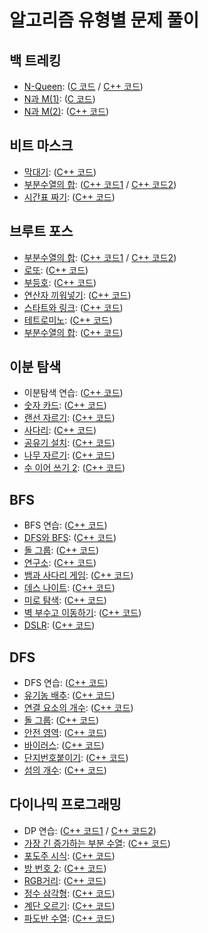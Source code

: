 # 알고리즘 유형별 문제 풀이

## 백 트레킹
 + [N-Queen](https://www.acmicpc.net/problem/9663): ([C 코드](https://github.com/jungchunkim/study_algorithm/blob/master/Backtracking/back_tracking9663.c) / [C++ 코드](https://github.com/jungchunkim/study_algorithm/blob/master/Backtracking/backtracking_nQueen.cpp))
 + [N과 M(1)](https://www.acmicpc.net/problem/15649): ([C 코드](https://github.com/jungchunkim/study_algorithm/blob/master/Backtracking/back_tracking15649.c))
 + [N과 M(2)](https://www.acmicpc.net/problem/15650): ([C++ 코드](https://github.com/jungchunkim/study_algorithm/blob/master/Backtracking/backtracking_15650.cpp))
 
 ## 비트 마스크
 + [막대기](https://www.acmicpc.net/problem/1094): ([C++ 코드](https://github.com/jungchunkim/study_algorithm/blob/master/Bitmask/bitmask_1094.cpp))
 + [부분수열의 합](https://www.acmicpc.net/problem/14225): ([C++ 코드1](https://github.com/jungchunkim/study_algorithm/blob/master/Bitmask/bitmask_14225.cpp) / [C++ 코드2](https://github.com/jungchunkim/study_algorithm/blob/master/Bitmask/bitmask_14225(2).cpp))
 + [시간표 짜기](https://www.acmicpc.net/problem/14569): ([C++ 코드](https://github.com/jungchunkim/study_algorithm/blob/master/Bitmask/bitmask_14569.cpp))
 
 ## 브루트 포스
 + [부분수열의 합](https://www.acmicpc.net/problem/1182): ([C++ 코드1](https://github.com/jungchunkim/study_algorithm/blob/master/Bruteforce/bruteforce_1182.cpp) / [C++ 코드2](https://github.com/jungchunkim/study_algorithm/blob/master/Bruteforce/bruteforce_1182(2).cpp))
 + [로또](https://www.acmicpc.net/problem/6603): ([C++ 코드](https://github.com/jungchunkim/study_algorithm/blob/master/Bruteforce/bruteforce_6603.cpp))
 + [부등호](https://www.acmicpc.net/problem/2529): ([C++ 코드](https://github.com/jungchunkim/study_algorithm/blob/master/Bruteforce/bruteforce_2529.cpp))
 + [연산자 끼워넣기](https://www.acmicpc.net/problem/14888): ([C++ 코드](https://github.com/jungchunkim/study_algorithm/blob/master/Bruteforce/bruteforce_14888.cpp))
 + [스타트와 링크](https://www.acmicpc.net/problem/14889): ([C++ 코드](https://github.com/jungchunkim/study_algorithm/blob/master/Bruteforce/bruteforce_14889.cpp))
 + [테트로미노](https://www.acmicpc.net/problem/14500): ([C++ 코드](https://github.com/jungchunkim/study_algorithm/blob/master/Bruteforce/bruteforce_14500.cpp))
 + [부분수열의 합](https://www.acmicpc.net/problem/14225): ([C++ 코드](https://github.com/jungchunkim/study_algorithm/blob/master/Bruteforce/bruteforce_14225.cpp))
 
 ## 이분 탐색
 + 이분탐색 연습: ([C++ 코드](https://github.com/jungchunkim/study_algorithm/blob/master/binary_search/binarysearch_practice.cpp))
 + [숫자 카드](https://www.acmicpc.net/problem/10815): ([C++ 코드](https://github.com/jungchunkim/study_algorithm/blob/master/binary_search/binary_search_10815.cpp))
 + [랜선 자르기](https://www.acmicpc.net/problem/1654): ([C++ 코드](https://github.com/jungchunkim/study_algorithm/blob/master/binary_search/binary_search_1654.cpp))
 + [사다리](https://www.acmicpc.net/problem/2022): ([C++ 코드](https://github.com/jungchunkim/study_algorithm/blob/master/binary_search/binary_search_2022.cpp))
 + [공유기 설치](https://www.acmicpc.net/problem/2110): ([C++ 코드](https://github.com/jungchunkim/study_algorithm/blob/master/binary_search/binary_search_2110.cpp))
 + [나무 자르기](https://www.acmicpc.net/problem/2805): ([C++ 코드](https://github.com/jungchunkim/study_algorithm/blob/master/binary_search/binary_search_2805.cpp))
 + [수 이어 쓰기 2](https://www.acmicpc.net/problem/1790): ([C++ 코드](https://github.com/jungchunkim/study_algorithm/blob/master/binary_search/binarysearch_1790.cpp))
 
 ## BFS
 + BFS 연습: ([C++ 코드](https://github.com/jungchunkim/study_algorithm/blob/master/breadth_first_search/bfs_practice.cpp))
 + [DFS와 BFS](https://www.acmicpc.net/problem/1260): ([C++ 코드](https://github.com/jungchunkim/study_algorithm/blob/master/breadth_first_search/bfs_1260.cpp))
 + [돌 그룹](https://www.acmicpc.net/problem/12886): ([C++ 코드](https://github.com/jungchunkim/study_algorithm/blob/master/breadth_first_search/bfs_12886.cpp))
 + [연구소](https://www.acmicpc.net/problem/14502): ([C++ 코드](https://github.com/jungchunkim/study_algorithm/blob/master/breadth_first_search/bfs_14502.cpp))
 + [뱀과 사다리 게임](https://www.acmicpc.net/problem/16928): ([C++ 코드](https://github.com/jungchunkim/study_algorithm/blob/master/breadth_first_search/bfs_16928.cpp))
 + [데스 나이트](https://www.acmicpc.net/problem/16948): ([C++ 코드](https://github.com/jungchunkim/study_algorithm/blob/master/breadth_first_search/bfs_16948.cpp))
 + [미로 탐색](https://www.acmicpc.net/problem/2178): ([C++ 코드](https://github.com/jungchunkim/study_algorithm/blob/master/breadth_first_search/bfs_2178.cpp))
 + [벽 부수고 이동하기](https://www.acmicpc.net/problem/2206): ([C++ 코드](https://github.com/jungchunkim/study_algorithm/blob/master/breadth_first_search/bfs_2206.cpp))
 + [DSLR](https://www.acmicpc.net/problem/9019): ([C++ 코드](https://github.com/jungchunkim/study_algorithm/blob/master/breadth_first_search/bfs_9019.cpp))
 
 ## DFS
 + DFS 연습: ([C++ 코드](https://github.com/jungchunkim/study_algorithm/blob/master/depth_first_search/dfs_practice.cpp))
 + [유기농 배추](https://www.acmicpc.net/problem/1012): ([C++ 코드](https://github.com/jungchunkim/study_algorithm/blob/master/depth_first_search/dfs_1012.cpp))
 + [연결 요소의 개수](https://www.acmicpc.net/problem/11724): ([C++ 코드](https://github.com/jungchunkim/study_algorithm/blob/master/depth_first_search/dfs_11724.cpp))
 + [돌 그룹](https://www.acmicpc.net/problem/12886): ([C++ 코드](https://github.com/jungchunkim/study_algorithm/blob/master/depth_first_search/dfs_12886.cpp))
 + [안전 영역](https://www.acmicpc.net/problem/2468): ([C++ 코드](https://github.com/jungchunkim/study_algorithm/blob/master/depth_first_search/dfs_2468.cpp))
 + [바이러스](https://www.acmicpc.net/problem/2606): ([C++ 코드](https://github.com/jungchunkim/study_algorithm/blob/master/depth_first_search/dfs_2606.cpp))
 + [단지번호붙이기](https://www.acmicpc.net/problem/2667): ([C++ 코드](https://github.com/jungchunkim/study_algorithm/blob/master/depth_first_search/dfs_2667.cpp))
 + [섬의 개수](https://www.acmicpc.net/problem/4963): ([C++ 코드](https://github.com/jungchunkim/study_algorithm/blob/master/depth_first_search/dfs_4963.cpp))
 
 ## 다이나믹 프로그래밍
 + DP 연습: ([C++ 코드1](https://github.com/jungchunkim/study_algorithm/blob/master/dynamic_programming/dynamic_programming.cpp) / [C++ 코드2](https://github.com/jungchunkim/study_algorithm/blob/master/dynamic_programming/dynamic_programming2.cpp))
 + [가장 긴 증가하는 부분 수열](https://www.acmicpc.net/problem/11053): ([C++ 코드](https://github.com/jungchunkim/study_algorithm/blob/master/dynamic_programming/dynamic_programming11053.cpp))
 + [포도주 시식](https://www.acmicpc.net/problem/2156): ([C++ 코드](https://github.com/jungchunkim/study_algorithm/blob/master/dynamic_programming/dynamic_programming2156.cpp))
 + [방 번호 2](https://www.acmicpc.net/problem/1084): ([C++ 코드](https://github.com/jungchunkim/study_algorithm/blob/master/dynamic_programming/dynamic_programming_1084.cpp))
 + [RGB거리](https://www.acmicpc.net/problem/1149): ([C++ 코드](https://github.com/jungchunkim/study_algorithm/blob/master/dynamic_programming/dynamic_programming_1149.cpp))
 + [정수 삼각형](https://www.acmicpc.net/problem/1932): ([C++ 코드](https://github.com/jungchunkim/study_algorithm/blob/master/dynamic_programming/dynamic_programming_1932.cpp))
 + [계단 오르기](https://www.acmicpc.net/problem/2579): ([C++ 코드](https://github.com/jungchunkim/study_algorithm/blob/master/dynamic_programming/dynamic_programming_2579x.cpp))
 + [파도반 수열](https://www.acmicpc.net/problem/9461): ([C++ 코드](https://github.com/jungchunkim/study_algorithm/blob/master/dynamic_programming/dynamic_programming_9461.cpp))

